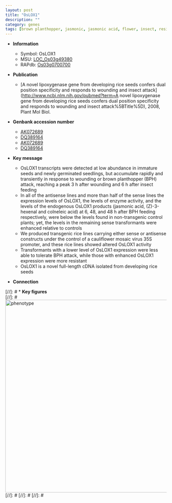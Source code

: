 ```yaml
---
layout: post
title: "OsLOX1"
description: ""
category: genes
tags: [brown planthopper, jasmonic, jasmonic acid, flower, insect, resistant, seedling, seed]
---
```


* **Information**  
    + Symbol: OsLOX1  
    + MSU: [LOC_Os03g49380](http://rice.plantbiology.msu.edu/cgi-bin/ORF_infopage.cgi?orf=LOC_Os03g49380)  
    + RAPdb: [Os03g0700700](http://rapdb.dna.affrc.go.jp/viewer/gbrowse_details/irgsp1?name=Os03g0700700)  

* **Publication**  
    + [A novel lipoxygenase gene from developing rice seeds confers dual position specificity and responds to wounding and insect attack](http://www.ncbi.nlm.nih.gov/pubmed?term=A novel lipoxygenase gene from developing rice seeds confers dual position specificity and responds to wounding and insect attack%5BTitle%5D), 2008, Plant Mol Biol.

* **Genbank accession number**  
    + [AK072689](http://www.ncbi.nlm.nih.gov/nuccore/AK072689)
    + [DQ389164](http://www.ncbi.nlm.nih.gov/nuccore/DQ389164)
    + [AK072689](http://www.ncbi.nlm.nih.gov/nuccore/AK072689)
    + [DQ389164](http://www.ncbi.nlm.nih.gov/nuccore/DQ389164)

* **Key message**  
    + OsLOX1 transcripts were detected at low abundance in immature seeds and newly germinated seedlings, but accumulate rapidly and transiently in response to wounding or brown planthopper (BPH) attack, reaching a peak 3 h after wounding and 6 h after insect feeding
    + In all of the antisense lines and more than half of the sense lines the expression levels of OsLOX1, the levels of enzyme activity, and the levels of the endogenous OsLOX1 products (jasmonic acid, (Z)-3-hexenal and colneleic acid) at 6, 48, and 48 h after BPH feeding respectively, were below the levels found in non-transgenic control plants; yet, the levels in the remaining sense transformants were enhanced relative to controls
    + We produced transgenic rice lines carrying either sense or antisense constructs under the control of a cauliflower mosaic virus 35S promoter, and these rice lines showed altered OsLOX1 activity
    + Transformants with a lower level of OsLOX1 expression were less able to tolerate BPH attack, while those with enhanced OsLOX1 expression were more resistant
    + OsLOX1 is a novel full-length cDNA isolated from developing rice seeds

* **Connection**  

[//]: # * **Key figures**  
[//]: # <img src="http://funRiceGenes.github.io/images/OsLOX1.pheno.png" alt="phenotype"  style="width: 600px;"/>
[//]: # 
[//]: # 
[//]: # 
